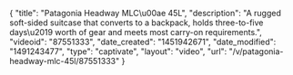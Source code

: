 {
    "title": "Patagonia Headway MLC\u00ae 45L",
    "description": "A rugged soft-sided suitcase that converts to a backpack, holds three-to-five days\u2019 worth of gear and meets most carry-on requirements.",
    "videoid": "87551333",
    "date_created": "1451942671",
    "date_modified": "1491243477",
    "type": "captivate",
    "layout": "video",
    "url": "\/v\/patagonia-headway-mlc-45l\/87551333"
}